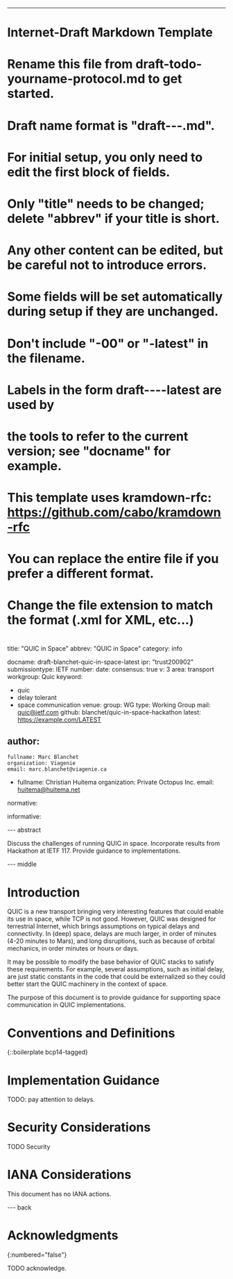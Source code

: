 ---
###
# Internet-Draft Markdown Template
#
# Rename this file from draft-todo-yourname-protocol.md to get started.
# Draft name format is "draft-<yourname>-<workgroup>-<name>.md".
#
# For initial setup, you only need to edit the first block of fields.
# Only "title" needs to be changed; delete "abbrev" if your title is short.
# Any other content can be edited, but be careful not to introduce errors.
# Some fields will be set automatically during setup if they are unchanged.
#
# Don't include "-00" or "-latest" in the filename.
# Labels in the form draft-<yourname>-<workgroup>-<name>-latest are used by
# the tools to refer to the current version; see "docname" for example.
#
# This template uses kramdown-rfc: https://github.com/cabo/kramdown-rfc
# You can replace the entire file if you prefer a different format.
# Change the file extension to match the format (.xml for XML, etc...)
#
###
title: "QUIC in Space"
abbrev: "QUIC in Space"
category: info

docname: draft-blanchet-quic-in-space-latest
ipr: "trust200902"
submissiontype: IETF
number:
date:
consensus: true
v: 3
area: transport
workgroup: Quic
keyword:
 - quic
 - delay tolerant
 - space communication
venue:
  group: WG
  type: Working Group
  mail: quic@ietf.com
  github: blanchet/quic-in-space-hackathon
  latest: https://example.com/LATEST

author:
 -
    fullname: Marc Blanchet
    organization: Viagenie
    email: marc.blanchet@viagenie.ca
 -
    fullname: Christian Huitema
    organization: Private Octopus Inc.
    email: huitema@huitema.net

normative:

informative:


--- abstract

Discuss the challenges of running QUIC in space.
Incorporate results from Hackathon at IETF 117.
Provide guidance to implementations.

--- middle

# Introduction

QUIC is a new transport bringing very interesting features that could enable its use in space, while TCP is not good. However, QUIC was designed for terrestrial Internet, which brings assumptions on typical delays and connectivity. In (deep) space, delays are much larger, in order of minutes (4-20 minutes to Mars), and long disruptions, such as because of orbital mechanics, in order minutes or hours or days.

It may be possible to modify the base behavior of QUIC stacks to satisfy these requirements. For example, several assumptions, such as initial delay, are just static constants in the code that could be externalized so they could better start the QUIC machinery in the context of space.

The purpose of this document is to provide guidance for supporting space communication in QUIC implementations.


# Conventions and Definitions

{::boilerplate bcp14-tagged}

# Implementation Guidance

TODO: pay attention to delays.


# Security Considerations

TODO Security


# IANA Considerations

This document has no IANA actions.


--- back

# Acknowledgments
{:numbered="false"}

TODO acknowledge.
